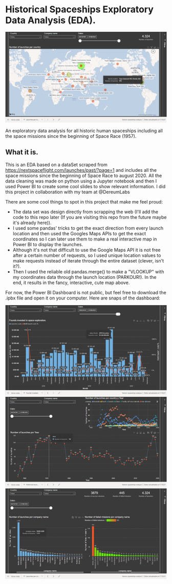 # Historical Spaceships Exploratory Data Analysis (EDA).

![](https://github.com/The-carlos/historic_spaceships_exploratory_data_analysis/blob/main/launches_per_location.png)

An exploratory data analysis for all historic human spaceships including all the space missions since the beginning of Space Race (1957).

## What it is.

This is an EDA based on a dataSet scraped from https://nextspaceflight.com/launches/past/?page=1 and includes all the space missions since the beginning of Space Race to august 2020. All the data cleaning was made on python using a Jupyter notebook and then I used Power BI to create some cool slides to show relevant information. I did this project in collaboration with my team at @DereumLabs

There are some cool things to spot in this project that make me feel proud:
- The data set was design directly from scrapping the web (I'll add the code to this repo later (If you are visiting this repo from the future maybe it's already here)).
- I used some pandas' tricks to get the exact direction from every launch location and then used the Googles Maps APIs to get the exact coordinates so I can later use them to make a real interactive map in Power BI to display the launches.
- Although it's not that difficult to use the Google Maps API it is not free after a certain number of requests, so I used unique location values to make requests instead of iterate through the entire dataset (clever, isn't it?).
- Then I used the reliable old pandas.merge() to make a "VLOOKUP" with my coordinates data through the launch location (PARKOUR!). In the end, it results in the fancy, interactive, cute map above.

For now, the Power BI Dashboard is not public, but feel free to download the .ipbx file and open it on your computer. Here are snaps of the dashboard:

![](https://github.com/The-carlos/historic_spaceships_exploratory_data_analysis/blob/main/founds_invested.png)
![](https://github.com/The-carlos/historic_spaceships_exploratory_data_analysis/blob/main/historical_launches.png)
![](https://github.com/The-carlos/historic_spaceships_exploratory_data_analysis/blob/main/launches_per_company.png)
